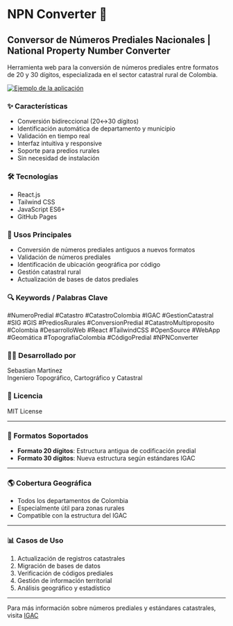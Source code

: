 # NPN Converter 🔄

## Conversor de Números Prediales Nacionales | National Property Number Converter

Herramienta web para la conversión de números prediales entre formatos de 20 y 30 dígitos, especializada en el sector catastral rural de Colombia. 

[![Ejemplo de la aplicación](https://img.shields.io/badge/Demo-Ver%20Online-blue)](https://jusebas93martinez.github.io/predial-converter/)

### ✨ Características

- Conversión bidireccional (20↔30 dígitos)
- Identificación automática de departamento y municipio
- Validación en tiempo real
- Interfaz intuitiva y responsive
- Soporte para predios rurales
- Sin necesidad de instalación

### 🛠️ Tecnologías

- React.js
- Tailwind CSS
- JavaScript ES6+
- GitHub Pages

### 🎯 Usos Principales

- Conversión de números prediales antiguos a nuevos formatos
- Validación de números prediales
- Identificación de ubicación geográfica por código
- Gestión catastral rural
- Actualización de bases de datos prediales

### 🔍 Keywords / Palabras Clave

#NumeroPredial #Catastro #CatastroColombia #IGAC #GestionCatastral #SIG #GIS #PrediosRurales #ConversionPredial #CatastroMultiproposito #Colombia #DesarrolloWeb #React #TailwindCSS #OpenSource #WebApp #Geomática #TopografíaColombia #CódigoPredial #NPNConverter

### 👨‍💻 Desarrollado por

Sebastian Martinez  
Ingeniero Topográfico, Cartográfico y Catastral

### 📝 Licencia

MIT License

---
### 🔄 Formatos Soportados

- **Formato 20 dígitos**: Estructura antigua de codificación predial
- **Formato 30 dígitos**: Nueva estructura según estándares IGAC

---
### 🌎 Cobertura Geográfica

- Todos los departamentos de Colombia
- Especialmente útil para zonas rurales
- Compatible con la estructura del IGAC

---
### 📊 Casos de Uso

1. Actualización de registros catastrales
2. Migración de bases de datos
3. Verificación de códigos prediales
4. Gestión de información territorial
5. Análisis geográfico y estadístico

---

Para más información sobre números prediales y estándares catastrales, visita [IGAC](https://www.igac.gov.co/)